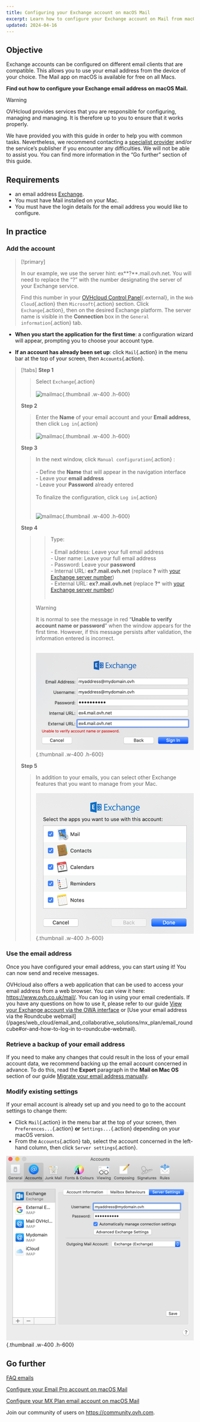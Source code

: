 ```yaml
---
title: Configuring your Exchange account on macOS Mail
excerpt: Learn how to configure your Exchange account on Mail from macOS El Capitan, Sierra and High Sierra
updated: 2024-04-16
---
```


<style>
.w-400 {
max-width:400px !important;
}
.h-600 {
max-height:600px !important;
}
</style>

## Objective

Exchange accounts can be configured on different email clients that are compatible. This allows you to use your email address from the device of your choice. The Mail app on macOS is available for free on all Macs.

**Find out how to configure your Exchange email address on macOS Mail.**

> [!warning]
>
> OVHcloud provides services that you are responsible for configuring, managing and managing. It is therefore up to you to ensure that it works properly.
>
> We have provided you with this guide in order to help you with common tasks. Nevertheless, we recommend contacting a [specialist provider](https://partner.ovhcloud.com/en/) and/or the service’s publisher if you encounter any difficulties. We will not be able to assist you. You can find more information in the “Go further” section of this guide.
>

## Requirements

- an email address [Exchange](https://www.ovhcloud.com/en-gb/emails/hosted-exchange/).
- You must have Mail installed on your Mac.
- You must have the login details for the email address you would like to configure.

## In practice

### Add the <a name="addaccount"></a> account

> [!primary]
>
> In our example, we use the server hint: ex**?**.mail.ovh.net. You will need to replace the “?” with the number designating the server of your Exchange service.
>
> Find this number in your [OVHcloud Control Panel](https://www.ovh.com/auth/?action=gotomanager&from=https://www.ovh.com/fr/&ovhSubsidiary=fr){.external}, in the `Web Cloud`{.action} then `Microsoft`{.action} section.
> Click `Exchange`{.action}, then on the desired Exchange platform. The server name is visible in the **Connection** box in the `General information`{.action} tab.
>

- **When you start the application for the first time**: a configuration wizard will appear, prompting you to choose your account type.

- **If an account has already been set up**: click `Mail`{.action} in the menu bar at the top of your screen, then `Accounts`{.action}.

> [!tabs]
> **Step 1**
>> Select `Exchange`{.action}<br><br>
>>![mailmac](images/mail-mac-exchange01.png){.thumbnail .w-400 .h-600}
>>
> **Step 2**
>> Enter the **Name** of your email account and your **Email address**, then click `Log in`{.action} <br><br>
>>![mailmac](images/mail-mac-exchange02.png){.thumbnail .w-400 .h-600}
>>
> **Step 3**
>> In the next window, click `Manual configuration`{.action} : <br><br>- Define the **Name** that will appear in the navigation interface <br>- Leave your **email address**<br>- Leave your **Password** already entered <br><br>To finalize the configuration, click `Log in`{.action} <br><br><br>
>>![mailmac](images/mail-mac-exchange03.png){.thumbnail .w-400 .h-600}
>>
> **Step 4**
>>> Type: <br><br>- Email address: Leave your full email address<br>- User name: Leave your full email address <br>- Password: Leave your **password**<br> - Internal URL: **ex?.mail.ovh.net** (replace **?** with [your Exchange server number](#addaccount))<br>- External URL: **ex?.mail.ovh.net** (replace **?*** with [your Exchange server number](#addaccount))<br><br>
>>
>> > [!warning]
>>>
>>> It is normal to see the message in red “**Unable to verify account name or password**” when the window appears for the first time. However, if this message persists after validation, the information entered is incorrect.<br><br>
>>
>>![mailmac](images/mail-mac-exchange04.png){.thumbnail .w-400 .h-600}
>>
> **Step 5**
>> In addition to your emails, you can select other Exchange features that you want to manage from your Mac. <br><br>![mailmac](images/mail-mac-exchange05.png){.thumbnail .w-400 .h-600}

### Use the email address

Once you have configured your email address, you can start using it! You can now send and receive messages.

OVHcloud also offers a web application that can be used to access your email address from a web browser. You can view it here: <https://www.ovh.co.uk/mail/>. You can log in using your email credentials. If you have any questions on how to use it, please refer to our guide [View your Exchange account via the OWA interface](/pages/web_cloud/email_and_collaborative_solutions/using_the_outlook_web_app_webmail/email_owa) or [Use your email address via the Roundcube webmail](/pages/web_cloud/email_and_collaborative_solutions/mx_plan/email_roundcube#or-and-how-to-log-in to-roundcube-webmail).

### Retrieve a backup of your email address

If you need to make any changes that could result in the loss of your email account data, we recommend backing up the email account concerned in advance. To do this, read the **Export** paragraph in the **Mail on Mac OS** section of our guide [Migrate your email address manually](/pages/web_cloud/email_and_collaborative_solutions/migrating/manual_email_migration#export).

### Modify existing settings

If your email account is already set up and you need to go to the account settings to change them:

- Click `Mail`{.action} in the menu bar at the top of your screen, then `Preferences...`{.action} **or** `Settings...`{.action} depending on your macOS version.
- From the `Accounts`{.action} tab, select the account concerned in the left-hand column, then click `Server settings`{.action}.

![mailmac](images/mail-mac-exchange06.png){.thumbnail .w-400 .h-600}

## Go further

[FAQ emails](/pages/web_cloud/email_and_collaborative_solutions/mx_plan/faq-emails)

[Configure your Email Pro account on macOS Mail](/pages/web_cloud/email_and_collaborative_solutions/email_pro/how_to_configure_mail_macos)

[Configure your MX Plan email account on macOS Mail](/pages/web_cloud/email_and_collaborative_solutions/mx_plan/how_to_configure_mail_macos)

Join our community of users on <https://community.ovh.com>.
